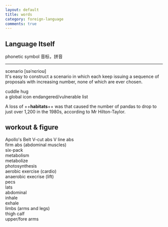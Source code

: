 ```yaml
---
layout: default
title: words 
category: foreign-language 
comments: true
---
```



## Language Itself
phonetic symbol 音标，拼音

---
scenario [səˈnɛrioʊ]  
It's easy to construct a scenario in which each keep issuing a sequence of proposals with increasing number, none of which are ever chosen.  

cuddle hug  
a global icon
endangered/vulnerable list

A loss of ++**habitats**++ was that caused the number of pandas to drop to just over 1,200 in the 1980s, according to Mr Hilton-Taylor.

## workout & figure
Apollo's Belt  V-cut abs  V line abs  
firm abs (abdominal muscles)  
six-pack  
metabolism  
metabolize  
photosynthesis  
aerobic exercise (cardio)  
anaerobic execrise (lift)  
pecs  
lats  
abdominal  
inhale  
exhale  
limbs (arms and legs)  
thigh calf  
upper/fore arms  
